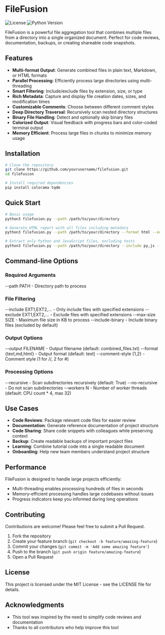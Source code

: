 # FileFusion

![License](https://img.shields.io/badge/license-MIT-blue.svg)
![Python Version](https://img.shields.io/badge/python-3.6%2B-brightgreen)

FileFusion is a powerful file aggregation tool that combines multiple files from a directory into a single organized document. Perfect for code reviews, documentation, backups, or creating shareable code snapshots.

## Features

- **Multi-format Output**: Generate combined files in plain text, Markdown, or HTML formats
- **Parallel Processing**: Efficiently process large directories using multi-threading
- **Smart Filtering**: Include/exclude files by extension, size, or type
- **Rich Metadata**: Capture and display file creation dates, sizes, and modification times
- **Customizable Comments**: Choose between different comment styles
- **Deep Directory Traversal**: Recursively scan nested directory structures
- **Binary File Handling**: Detect and optionally skip binary files
- **Colorized Output**: Visual feedback with progress bars and color-coded terminal output
- **Memory Efficient**: Process large files in chunks to minimize memory usage

## Installation

```bash
# Clone the repository
git clone https://github.com/yourusername/filefusion.git
cd filefusion

# Install required dependencies
pip install colorama tqdm
```

## Quick Start

```bash
# Basic usage
python3 filefusion.py --path /path/to/your/directory

# Generate HTML report with all files including metadata
python3 filefusion.py --path /path/to/your/directory --format html --output code_report.html

# Extract only Python and JavaScript files, excluding tests
python3 filefusion.py --path /path/to/your/directory --include py,js --exclude test_
```

## Command-line Options

### Required Arguments

--path PATH - Directory path to process

### File Filtering

--include EXT1,EXT2,... - Only include files with specified extensions
--exclude EXT1,EXT2,... - Exclude files with specified extensions
--max-size SIZE - Maximum file size in KB to process
--include-binary - Include binary files (excluded by default)

### Output Options

--output FILENAME - Output filename (default: combined_files.txt)
--format {text,md,html} - Output format (default: text)
--comment-style {1,2} - Comment style (1 for //, 2 for #)

### Processing Options

--recursive - Scan subdirectories recursively (default: True)
--no-recursive - Do not scan subdirectories
--workers N - Number of worker threads (default: CPU count \* 4, max 32)

## Use Cases

- **Code Reviews**: Package relevant code files for easier review
- **Documentation**: Generate reference documentation of project structure
- **Code Sharing**: Share code snippets with colleagues while preserving context
- **Backup**: Create readable backups of important project files
- **Learning**: Combine tutorial code into a single readable document
- **Onboarding**: Help new team members understand project structure

## Performance

FileFusion is designed to handle large projects efficiently:

- Multi-threading enables processing hundreds of files in seconds
- Memory-efficient processing handles large codebases without issues
- Progress indicators keep you informed during long operations

## Contributing

Contributions are welcome! Please feel free to submit a Pull Request.

1. Fork the repository
2. Create your feature branch (`git checkout -b feature/amazing-feature`)
3. Commit your changes (`git commit -m 'Add some amazing feature'`)
4. Push to the branch (`git push origin feature/amazing-feature`)
5. Open a Pull Request

## License

This project is licensed under the MIT License - see the LICENSE file for details.

## Acknowledgments

- This tool was inspired by the need to simplify code reviews and documentation
- Thanks to all contributors who help improve this tool
